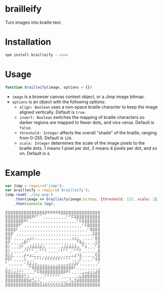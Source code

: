# brailleify
Turn images into braille text.

# Installation
```bat
npm install brailleify --save
```

# Usage
```js
function brailleify(image, options = {})
```
* `image` is a browser canvas context object, or a Jimp image bitmap.
* `options` is an object with the following options:
  * `align: Boolean` uses a non-space braille character to keep the image aligned vertically. Default is `true`.
  * `invert: Boolean` switches the mapping of braille characters so darker regions are mapped to fewer dots, and vice versa. Default is `false`.
  * `threshold: Integer` affects the overall "shade" of the braille, ranging from 0-255. Default is `120`.
  * `scale: Integer` determines the scale of the image pixels to the braille dots. 1 means 1 pixel per dot, 2 means 4 pixels per dot, and so on. Default is `4`.

# Example
```js
var Jimp = require('jimp');
var brailleify = require('brailleify');
Jimp.read('./joy.png')
	.then(image => brailleify(image.bitmap, {threshold: 122, scale: 2}))
	.then(console.log);
```

```
⣿⣿⣿⣿⣿⣿⣿⣿⣿⣿⣿⣿⣿⣿⣿⡿⠿⠿⠿⠿⢿⣿⣿⣿⣿⣿⣿⣿⣿⣿⣿⣿⣿⣿⣿⣿
⣿⣿⣿⣿⣿⣿⣿⣿⣿⣿⠿⠏⠃⠁⢀⢀⢀⢀⢀⢀⢀⢀⢀⠃⠋⠯⢿⣿⣿⣿⣿⣿⣿⣿⣿⣿
⣿⣿⣿⣿⣿⣿⣿⠟⠇⢀⢀⢀⢀⢀⢀⢀⢀⢀⢀⢀⢀⢀⢀⢀⢀⢀⢀⠃⠯⣿⣿⣿⣿⣿⣿⣿
⣿⣿⣿⣿⣿⠟⠁⢀⢀⢀⢀⢀⢀⢀⢀⢀⢀⢀⢀⢀⢀⢀⢀⢀⢀⢀⢀⢀⢀⠂⠯⣿⣿⣿⣿⣿
⣿⣿⣿⣿⠇⢀⢀⢀⢀⢀⢀⢀⢀⢀⢀⢀⢀⢀⢀⢀⢀⢀⢀⢀⢀⢀⢀⢀⢀⢀⢀⠂⢿⣿⣿⣿
⣿⣿⡿⠁⢀⢀⢀⢀⢀⢀⢀⢀⢀⢀⢀⢀⢀⢀⢀⢀⢀⢀⢀⢀⢀⢀⢀⢀⢀⢀⢀⢀⢀⢯⣿⣿
⣿⣿⠅⢀⢀⢀⢀⢀⣠⣰⡰⢀⢀⢀⢀⢀⢀⢀⢀⢀⢀⢀⢀⢀⢀⢰⣰⣐⡀⢀⢀⢀⢀⠂⣿⣿
⣿⡟⢀⢀⢀⢀⣠⡿⠇⠁⢀⢀⢀⢀⢀⢀⢀⢀⢀⢀⢀⢀⢀⢀⢀⢀⢀⠋⢿⣴⢀⢀⢀⢀⣪⣿
⣿⡕⢀⢀⢀⣪⠗⢀⣠⣸⣼⣼⣼⣼⣰⡀⢀⢀⢀⢀⢀⣠⣸⣼⣼⣼⣼⣰⡀⠋⢵⢀⢀⢀⠃⣿
⣿⡕⢀⢀⢀⢀⢀⠊⠇⠃⠃⢀⠂⠃⠃⠇⢀⢀⢀⢀⠂⠇⠃⠃⢀⠂⠃⠋⠏⢀⢀⢀⢀⢀⢀⣿
⣿⣕⣕⡀⢀⢀⢀⡼⠴⣰⣐⣀⣀⡀⢀⢀⢀⢀⢀⢀⢀⢀⢀⣀⣀⣠⣰⠸⣼⢀⢀⢀⢀⢀⢯⣿
⡿⡯⠇⢀⢀⢀⢀⢭⢀⢀⢀⠃⠃⠃⠃⠏⠏⠏⠏⠏⠏⠃⠃⠃⠃⢀⢀⢀⡞⢀⢀⢀⢀⠉⢾⢿
⠃⢀⢀⢀⢀⢀⡀⠂⢽⣼⣰⣰⣀⣀⣀⣀⢀⢀⢀⢀⣀⣀⣀⣠⣰⣰⣼⡞⢀⢀⢀⢀⢀⢀⢀⠃
⣐⢀⢀⢀⢀⢀⢀⢀⢀⠋⢿⣿⣿⣿⣿⣿⣿⣿⣿⣿⣿⣿⣿⣿⣿⡿⠇⢀⢀⢀⢀⢀⢀⢀⢀⢠
⣿⣽⣰⣰⣸⣘⢐⢀⢀⢀⢀⠋⠯⢿⣿⣿⣿⣿⣿⣿⣿⣿⡿⠟⠇⢀⢀⢀⢀⣠⢤⣴⣰⣰⣼⣿
⣿⣿⣿⣿⣿⣿⣽⣙⡰⡀⢀⢀⢀⢀⢀⠃⠃⠃⠃⠃⠃⢀⢀⢀⢀⢀⢀⡠⣦⣽⣿⣿⣿⣿⣿⣿
⣿⣿⣿⣿⣿⣿⣿⣿⣿⣾⣙⣤⠰⣀⡀⢀⢀⢀⢀⢀⢀⢀⣀⡠⢘⣤⣹⣾⣿⣿⣿⣿⣿⣿⣿⣿
⣿⣿⣿⣿⣿⣿⣿⣿⣿⣿⣿⣿⣿⣽⣼⣷⣳⣳⣳⣳⣳⣽⣼⣿⣿⣿⣿⣿⣿⣿⣿⣿⣿⣿⣿⣿
```